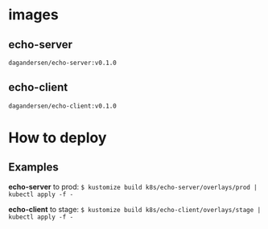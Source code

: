 # images

## echo-server
`dagandersen/echo-server:v0.1.0`

## echo-client
`dagandersen/echo-client:v0.1.0`

# How to deploy

## Examples
**echo-server** to prod:
`$ kustomize build k8s/echo-server/overlays/prod | kubectl apply -f -`

**echo-client** to stage:
`$ kustomize build k8s/echo-client/overlays/stage | kubectl apply -f -`